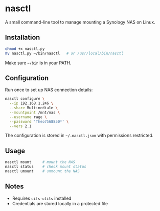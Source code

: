 # nasctl

A small command-line tool to manage mounting a Synology NAS on Linux.

## Installation

```bash
chmod +x nasctl.py
mv nasctl.py ~/bin/nasctl   # or /usr/local/bin/nasctl
```

Make sure `~/bin` is in your PATH.

## Configuration

Run once to set up NAS connection details:

```bash
nasctl configure \
  --ip 192.168.1.246 \
  --share Multimediale \
  --mountpoint /mnt/nas \
  --username rage \
  --password 'Theo7568850*' \
  --vers 2.1
```

The configuration is stored in `~/.nasctl.json` with permissions restricted.

## Usage

```bash
nasctl mount     # mount the NAS
nasctl status    # check mount status
nasctl umount    # unmount the NAS
```

## Notes

* Requires `cifs-utils` installed
* Credentials are stored locally in a protected file
